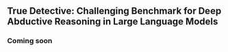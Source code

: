 ## True Detective: Challenging Benchmark for Deep Abductive Reasoning in Large Language Models
### Coming soon

